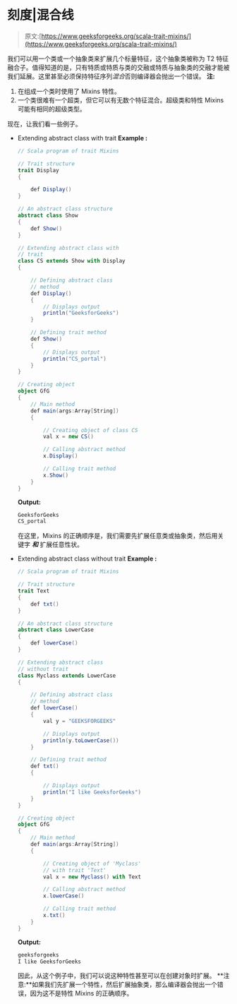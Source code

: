 # 刻度|混合线

> 原文:[https://www.geeksforgeeks.org/scala-trait-mixins/](https://www.geeksforgeeks.org/scala-trait-mixins/)

我们可以用一个类或一个抽象类来扩展几个标量特征，这个抽象类被称为 T2 特征融合子。值得知道的是，只有特质或特质与类的交融或特质与抽象类的交融才能被我们延展。这里甚至必须保持特征序列*混合*否则编译器会抛出一个错误。
**注:**

1.  在组成一个类时使用了 Mixins 特性。
2.  一个类很难有一个超类，但它可以有无数个特征混合。超级类和特性 Mixins 可能有相同的超级类型。

现在，让我们看一些例子。

*   Extending abstract class with trait
    **Example :**

    ```scala
    // Scala program of trait Mixins

    // Trait structure
    trait Display
    { 

        def Display() 
    } 

    // An abstract class structure
    abstract class Show
    { 
        def Show() 
    } 

    // Extending abstract class with
    // trait
    class CS extends Show with Display
    {

        // Defining abstract class
        // method
        def Display()
        {     
            // Displays output
            println("GeeksforGeeks") 
        } 

        // Defining trait method
        def Show()
        {                                     
            // Displays output 
            println("CS_portal") 
        } 
    }

    // Creating object
    object GfG
    { 
        // Main method
        def main(args:Array[String])
        { 

            // Creating object of class CS
            val x = new CS() 

            // Calling abstract method
            x.Display() 

            // Calling trait method
            x.Show() 
        } 
    } 
    ```

    **Output:**

    ```scala
    GeeksforGeeks
    CS_portal

    ```

    在这里，Mixins 的正确顺序是，我们需要先扩展任意类或抽象类，然后用关键字 ***和*** 扩展任意性状。

*   Extending abstract class without trait
    **Example :**

    ```scala
    // Scala program of trait Mixins

    // Trait structure
    trait Text
    { 
        def txt() 
    }

    // An abstract class structure
    abstract class LowerCase
    { 
        def lowerCase() 
    } 

    // Extending abstract class 
    // without trait
    class Myclass extends LowerCase
    {

        // Defining abstract class
        // method
        def lowerCase()
        { 
            val y = "GEEKSFORGEEKS"

            // Displays output
            println(y.toLowerCase()) 
        } 

        // Defining trait method
        def txt()
        {                                     

            // Displays output 
            println("I like GeeksforGeeks") 
        } 
    } 

    // Creating object
    object GfG
    { 
        // Main method
        def main(args:Array[String])
        { 

            // Creating object of 'Myclass'
            // with trait 'Text'
            val x = new Myclass() with Text

            // Calling abstract method
            x.lowerCase() 

            // Calling trait method
            x.txt() 
        } 
    } 
    ```

    **Output:**

    ```scala
    geeksforgeeks
    I like GeeksforGeeks

    ```

    因此，从这个例子中，我们可以说这种特性甚至可以在创建对象时扩展。
    **注意:**如果我们先扩展一个特性，然后扩展抽象类，那么编译器会抛出一个错误，因为这不是特性 Mixins 的正确顺序。